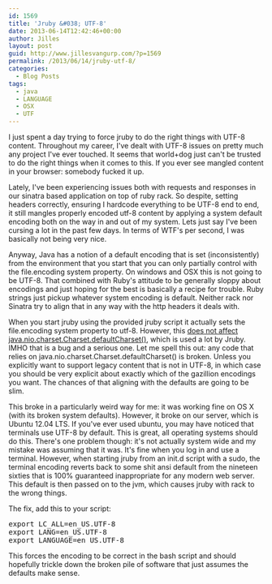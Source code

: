 ```yaml
---
id: 1569
title: 'Jruby &#038; UTF-8'
date: 2013-06-14T12:42:46+00:00
author: Jilles
layout: post
guid: http://www.jillesvangurp.com/?p=1569
permalink: /2013/06/14/jruby-utf-8/
categories:
  - Blog Posts
tags:
  - java
  - LANGUAGE
  - OSX
  - UTF
---
```

I just spent a day trying to force jruby to do the right things with UTF-8 content. Throughout my career, I've dealt with UTF-8 issues on pretty much any project I've ever touched. It seems that world+dog just can't be trusted to do the right things when it comes to this. If you ever see mangled content in your browser: somebody fucked it up.

Lately, I've been experiencing issues both with requests and responses in our sinatra based application on top of ruby rack. So despite, setting headers correctly, ensuring I hardcode everything to be UTF-8 end to end, it still mangles properly encoded utf-8 content by applying a system default encoding both on the way in and out of my system. Lets just say I've been cursing a lot in the past few days. In terms of WTF's per second, I was basically not being very nice.

Anyway, Java has a notion of a default encoding that is set (inconsistently) from the environment that you start that you can only partially control with the file.encoding system property. On windows and OSX this is not going to be UTF-8. That combined with Ruby's attitude to be generally sloppy about encodings and just hoping for the best is basically a recipe for trouble. Ruby strings just pickup whatever system encoding is default. Neither rack nor Sinatra try to align that in any way with the http headers it deals with. 

When you start jruby using the provided jruby script it actually sets the file.encoding system property to utf-8. However, this [does not affect java.nio.charset.Charset.defaultCharset()](http://blog.rayapps.com/2013/03/11/7-things-that-can-go-wrong-with-ruby-19-string-encodings/), which is used a lot by Jruby. IMHO that is a bug and a serious one. Let me spell this out: any code that relies on java.nio.charset.Charset.defaultCharset() is broken. Unless you explicitly want to support legacy content that is not in UTF-8, in which case you should be very explicit about exactly which of the gazillion encodings you want. The chances of that aligning with the defaults are going to be slim.

This broke in a particularly weird way for me: it was working fine on OS X (with its broken system defaults). However, it broke on our server, which is Ubuntu 12.04 LTS. If you've ever used ubuntu, you may have noticed that terminals use UTF-8 by default. This is great, all operating systems should do this. There's one problem though: it's not actually system wide and my mistake was assuming that it was. It's fine when you log in and use a terminal. However, when starting jruby from an init.d script with a sudo, the terminal encoding reverts back to some shit ansi default from the nineteen sixties that is 100% guaranteed inappropriate for any modern web server. This default is then passed on to the jvm, which causes jruby with rack to the wrong things. 

The fix, add this to your script:
<pre>
export LC_ALL=en_US.UTF-8
export LANG=en_US.UTF-8
export LANGUAGE=en_US.UTF-8
</pre>

This forces the encoding to be correct in the bash script and should hopefully trickle down the broken pile of software that just assumes the defaults make sense.

